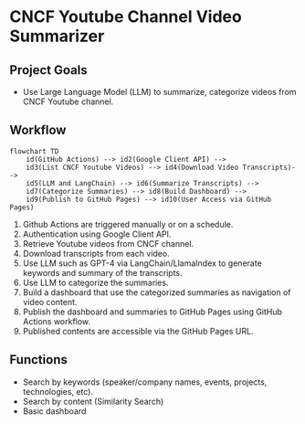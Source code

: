# CNCF Youtube Channel Video Summarizer

## Project Goals
* Use Large Language  Model (LLM) to summarize, categorize videos from CNCF Youtube channel.

## Workflow
```mermaid
flowchart TD
    id(GitHub Actions) --> id2(Google Client API) -->
    id3(List CNCF Youtube Videos) --> id4(Download Video Transcripts)-->
    id5(LLM and LangChain) --> id6(Summarize Transcripts) -->
    id7(Categorize Summaries) --> id8(Build Dashboard) -->
    id9(Publish to GitHub Pages) --> id10(User Access via GitHub Pages)
```

1. Github Actions are triggered manually or on a schedule. 
2. Authentication using Google Client API. 
3. Retrieve Youtube videos from CNCF channel. 
4. Download transcripts from each video. 
5. Use LLM such as GPT-4 via LangChain/LlamaIndex to generate keywords and summary of the transcripts. 
6. Use LLM to categorize the summaries. 
7. Build a dashboard that use the categorized summaries as navigation of video content. 
8. Publish the dashboard and summaries to GitHub Pages using GitHub Actions workflow. 
9. Published contents are accessible via the GitHub Pages URL.

## Functions
* Search by keywords (speaker/company names, events, projects, technologies, etc).
* Search by content (Similarity Search)
* Basic dashboard 